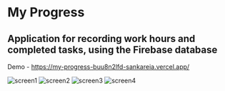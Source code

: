# My Progress
## Application for recording work hours and completed tasks, using the Firebase database

Demo - https://my-progress-buu8n2lfd-sankareia.vercel.app/

![screen1](https://github.com/SankaReia/MyProgress/assets/111002770/6ff4a046-cd2d-41cb-87b6-eb30338c647a)
![screen2](https://github.com/SankaReia/MyProgress/assets/111002770/ab9ca928-afa2-455d-baa9-cc9e1692bbfe)
![screen3](https://github.com/SankaReia/MyProgress/assets/111002770/3bced86b-1cf2-4a97-a24f-3191954be5b0)
![screen4](https://github.com/SankaReia/MyProgress/assets/111002770/fc5b1730-c2a4-4098-b585-651e08fd5027)
